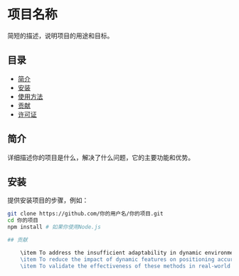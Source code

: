 # 项目名称
 
简短的描述，说明项目的用途和目标。
 
## 目录
 
- [简介](#简介)
- [安装](#安装)
- [使用方法](#使用方法)
- [贡献](#贡献)
- [许可证](#许可证)
 
## 简介
 
详细描述你的项目是什么，解决了什么问题，它的主要功能和优势。
 
## 安装
 
提供安装项目的步骤，例如：
 
```bash
git clone https://github.com/你的用户名/你的项目.git
cd 你的项目
npm install # 如果你使用Node.js

## 贡献

	\item To address the insufficient adaptability in dynamic environments, we propose a method for calculating adaptive error thresholds based on velocity, acceleration, and motion differences. This approach dynamically adjusts the system's responsiveness to environmental changes, improving the stability and accuracy of pose estimation.
    \item To reduce the impact of dynamic features on positioning accuracy, we develop a residual-based dynamically weighted linear system. Combined with the adaptive error threshold, this system performs adaptive scan-to-map registration, further enhancing pose estimation accuracy.
	\item To validate the effectiveness of these methods in real-world scenarios, we conduct extensive experiments using the public KITTI dataset. The comparative results show that the proposed method outperforms existing mainstream LiDAR odometry methods in terms of accuracy. 
